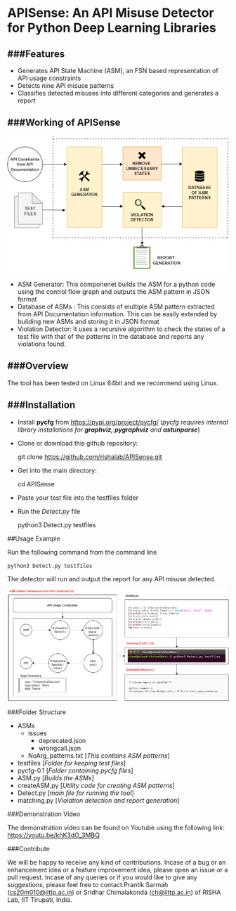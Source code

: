 # APISense: An API Misuse Detector for Python Deep Learning Libraries

###Features
----
- Generates API State Machine (ASM), an FSN based representation of API usage constraints
- Detects nine API misuse patterns
- Classifies detected misuses into different categories and generates a report

###Working of APISense
----
![](architecture.png)

- ASM Generator: This componenet builds the ASM for a python code using the control flow graph and outputs the ASM pattern in JSON format
- Database of ASMs : This consists of multiple ASM pattern extracted from API Documentation information. This can be easily extended by building new ASMs and storing it in JSON format
- Violation Detector: It uses a recursive algorithm to check the states of a test file with that of the patterns in the database and reports any violations found.

###Overview
----
The tool has been tested on Linux 64bit and we recommend using Linux.

###Installation
----
- Install **pycfg** from https://pypi.org/project/pycfg/ (*pycfg requires internal library installations for **graphviz, pygraphviz** and **astunparse***)

- Clone or download this github repository:



    git clone https://github.com/rishalab/APISense.git



- Get into the main directory:
 
 

    cd APISense

- Paste your test file into the testfiles folder
- Run the *Detect.py* file



    python3 Detect.py testfiles

##Usage Example

Run the following command from the command line



    python3 Detect.py testfiles


The detector will run and output the report for any API misuse detected.

![](steps.png)

###Folder Structure

+ ASMs
	+ issues
		+ deprecated.json
		+ wrongcall.json
	+ NoArg_patterns.txt [*This contains ASM patterns*]
+ testfiles [*Folder for keeping test files*]
+ pycfg-0.1 [*Folder containing pycfg files*]
+ ASM.py [*Builds the ASMs*]
+ createASM.py [*Utility code for creating ASM patterns*]
+ Detect.py [*main file for running the tool*]
+ matching.py [*Violation detection and report generation*]

###Demonstration Video

The demonstration video can be found on Youtube using the following link: https://youtu.be/khK3dO_3MBQ

###Contribute

We will be happy to receive any kind of contributions. Incase of a bug or an enhancement idea or a feature improvement idea, please open an issue or a pull request. Incase of any queries or if you would like to give any suggestions, please feel free to contact Prantik Sarmah (cs20m010@iittp.ac.in) or Sridhar Chimalakonda (ch@iittp.ac.in) of RISHA Lab, IIT Tirupati, India.
